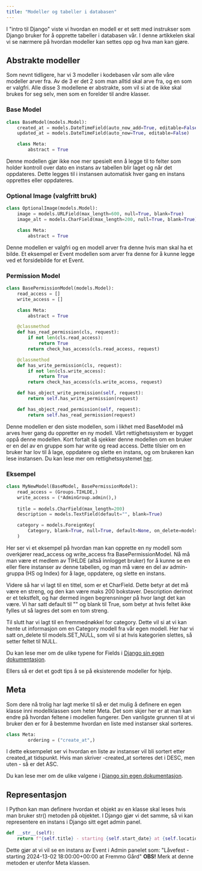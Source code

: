 ```yaml
---
title: "Modeller og tabeller i databasen"
---
```



I "intro til Django" viste vi hvordan en modell er et sett med instrukser som Django bruker for å opprette tabeller i databasen vår. I denne artikkelen skal vi se nærmere på hvordan modeller kan settes opp og hva man kan gjøre.


## Abstrakte modeller

Som nevnt tidligere, har vi 3 modeller i kodebasen vår som alle våre modeller arver fra. Av de 3 er det 2 som man alltid skal arve fra, og en som er valgfri. Alle disse 3 modellene er abstrakte, som vil si at de ikke skal brukes for seg selv, men som en forelder til andre klasser.

### Base Model
```python
class BaseModel(models.Model):
    created_at = models.DateTimeField(auto_now_add=True, editable=False)
    updated_at = models.DateTimeField(auto_now=True, editable=False)

    class Meta:
        abstract = True
```

Denne modellen gjør ikke noe mer spesielt enn å legge til to felter som holder kontroll over dato en instans av tabellen blir laget og når det oppdateres. Dette legges til i instansen automatisk hver gang en instans opprettes eller oppdateres.

### Optional Image (valgfritt bruk)
```python
class OptionalImage(models.Model):
    image = models.URLField(max_length=600, null=True, blank=True)
    image_alt = models.CharField(max_length=200, null=True, blank=True)

    class Meta:
        abstract = True
```

Denne modellen er valgfri og en modell arver fra denne hvis man skal ha et bilde. Et eksempel er Event modellen som arver fra denne for å kunne legge ved et forsidebilde for et Event.

### Permission Model
```python
class BasePermissionModel(models.Model):
    read_access = []
    write_access = []

    class Meta:
        abstract = True

    @classmethod
    def has_read_permission(cls, request):
        if not len(cls.read_access):
            return True
        return check_has_access(cls.read_access, request)

    @classmethod
    def has_write_permission(cls, request):
        if not len(cls.write_access):
            return True
        return check_has_access(cls.write_access, request)

    def has_object_write_permission(self, request):
        return self.has_write_permission(request)

    def has_object_read_permission(self, request):
        return self.has_read_permission(request)
```

Denne modellen er den siste modellen, som i likhet med BaseModel må arves hver gang du oppretter en ny modell. Vårt rettighetssystem er bygget oppå denne modellen. Kort fortalt så sjekker denne modellen om en bruker er en del av en gruppe som har write og read access. Dette tilsier om en bruker har lov til å lage, oppdatere og slette en instans, og om brukeren kan lese instansen. Du kan lese mer om rettighetssystemet [her](https://github.com/lepton/wiki).

### Eksempel
```python
class MyNewModel(BaseModel, BasePermissionModel):
    read_access = (Groups.TIHLDE,)
    write_access = (*AdminGroup.admin(),)
    
    title = models.CharField(max_length=200)
    description = models.TextField(default="", blank=True)

    category = models.ForeignKey(
        Category, blank=True, null=True, default=None, on_delete=models.SET_NULL
    )
```

Her ser vi et eksempel på hvordan man kan opprette en ny modell som overkjører read_access og write_access fra BasePermissionModel. Nå må man være et medlem av TIHLDE (altså innlogget bruker) for å kunne se en eller flere instanser av denne tabellen, og man må være en del av admin-gruppa (HS og Index) for å lage, oppdatere, og slette en instans.

Videre så har vi lagt til en tittel, som er et CharField. Dette betyr at det må være en streng, og den kan være maks 200 bokstaver. Description derimot er et tekstfelt, og har dermed ingen begrensninger på hvor langt det kan være. Vi har satt default til "" og blank til True, som betyr at hvis feltet ikke fylles ut så lagres det som en tom streng.

Til slutt har vi lagt til en fremmednøkkel for category. Dette vil si at vi kan hente ut informasjon om en Category modell fra vår egen modell. Her har vi satt on_delete til models.SET_NULL, som vil si at hvis kategorien slettes, så setter feltet til NULL.

Du kan lese mer om de ulike typene for Fields i [Django sin egen dokumentasjon](https://docs.djangoproject.com/en/5.0/topics/db/models/#fields).

Ellers så er det et godt tips å se på eksisterende modeller for hjelp.

## Meta

Som dere nå trolig har lagt merke til så er det mulig å definere en egen klasse inni modellklassen som heter Meta. Det som skjer her er at man kan endre på hvordan feltene i modellen fungerer. Den vanligste grunnen til at vi bruker den er for å bestemme hvordan en liste med instanser skal sorteres.

```python
class Meta:
        ordering = ("create_at",)
```
I dette eksempelet ser vi hvordan en liste av instanser vil bli sortert etter created_at tidspunkt. Hvis man skriver -created_at sorteres det i DESC, men uten - så er det ASC.

Du kan lese mer om de ulike valgene i [Django sin egen dokumentasjon](https://docs.djangoproject.com/en/5.0/ref/models/options/).

## Representasjon
I Python kan man definere hvordan et objekt av en klasse skal leses hvis man bruker str() metoden på objektet. I Django gjør vi det samme, så vi kan representere en instans i Django sitt eget admin panel.
```python
def __str__(self):
    return f"{self.title} - starting {self.start_date} at {self.location}"
```
Dette gjør at vi vil se en instans av Event i Admin panelet som: "Låvefest - starting 2024-13-02 18:00:00+00:00 at Fremmo Gård"
**OBS!** Merk at denne metoden er utenfor Meta klassen.
